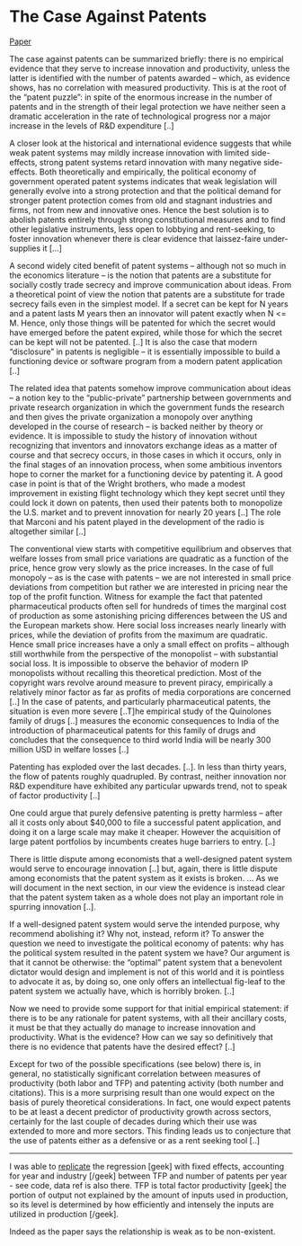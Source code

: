 # The Case Against Patents

[Paper](https://files.stlouisfed.org/files/htdocs/wp/2012/2012-035.pdf)

The case against patents can be summarized briefly: there is no
empirical evidence that they serve to increase innovation and
productivity, unless the latter is identified with the number of
patents awarded – which, as evidence shows, has no correlation with
measured productivity. This is at the root of the “patent puzzle”: in
spite of the enormous increase in the number of patents and in the
strength of their legal protection we have neither seen a dramatic
acceleration in the rate of technological progress nor a major
increase in the levels of R&D expenditure [..]

A closer look at the historical and international evidence suggests
that while weak patent systems may mildly increase innovation with
limited side-effects, strong patent systems retard innovation with
many negative side-effects. Both theoretically and empirically, the
political economy of government operated patent systems indicates that
weak legislation will generally evolve into a strong protection and
that the political demand for stronger patent protection comes from
old and stagnant industries and firms, not from new and innovative
ones. Hence the best solution is to abolish patents entirely through
strong constitutional measures and to find other legislative
instruments, less open to lobbying and rent-seeking, to foster
innovation whenever there is clear evidence that laissez-faire
under-supplies it [...]

A second widely cited benefit of patent systems – although not so much
in the economics literature – is the notion that patents are a
substitute for socially costly trade secrecy and improve communication
about ideas. From a theoretical point of view the notion that patents
are a substitute for trade secrecy fails even in the simplest
model. If a secret can be kept for N years and a patent lasts M years
then an innovator will patent exactly when N <= M. Hence, only those
things will be patented for which the secret would have emerged before
the patent expired, while those for which the secret can be kept will
not be patented. [..] It is also the case that modern “disclosure” in
patents is negligible – it is essentially impossible to build a
functioning device or software program from a modern patent
application [..]

The related idea that patents somehow improve communication about
ideas – a notion key to the “public-private” partnership between
governments and private research organization in which the government
funds the research and then gives the private organization a monopoly
over anything developed in the course of research – is backed neither
by theory or evidence. It is impossible to study the history of
innovation without recognizing that inventors and innovators exchange
ideas as a matter of course and that secrecy occurs, in those cases in
which it occurs, only in the final stages of an innovation process,
when some ambitious inventors hope to corner the market for a
functioning device by patenting it. A good case in point is that of
the Wright brothers, who made a modest improvement in existing flight
technology which they kept secret until they could lock it down on
patents, then used their patents both to monopolize the U.S. market
and to prevent innovation for nearly 20 years [..] The role that
Marconi and his patent played in the development of the radio is
altogether similar [..]

The conventional view starts with competitive equilibrium and observes
that welfare losses from small price variations are quadratic as a
function of the price, hence grow very slowly as the price
increases. In the case of full monopoly – as is the case with patents
– we are not interested in small price deviations from competition but
rather we are interested in pricing near the top of the profit
function. Witness for example the fact that patented pharmaceutical
products often sell for hundreds of times the marginal cost of
production as some astonishing pricing differences between the US and
the European markets show. Here social loss increases nearly linearly
with prices, while the deviation of profits from the maximum are
quadratic. Hence small price increases have a only a small effect on
profits – although still worthwhile from the perspective of the
monopolist – with substantial social loss. It is impossible to observe
the behavior of modern IP monopolists without recalling this
theoretical prediction. Most of the copyright wars revolve around
measure to prevent piracy, empirically a relatively minor factor as
far as profits of media corporations are concerned [..] In the case of
patents, and particularly pharmaceutical patents, the situation is
even more severe [..T]he empirical study of the Quinolones family of
drugs [..] measures the economic consequences to India of the
introduction of pharmaceutical patents for this family of drugs and
concludes that the consequence to third world India will be nearly 300
million USD in welfare losses [..]

Patenting has exploded over the last decades. [..]. In less than
thirty years, the flow of patents roughly quadrupled. By contrast,
neither innovation nor R&D expenditure have exhibited any particular
upwards trend, not to speak of factor productivity [..]

One could argue that purely defensive patenting is pretty harmless –
after all it costs only about $40,000 to file a successful patent
application, and doing it on a large scale may make it
cheaper. However the acquisition of large patent portfolios by
incumbents creates huge barriers to entry. [..]

There is little dispute among economists that a well-designed patent
system would serve to encourage innovation [..] but, again, there is
little dispute among economists that the patent system as it exists is
broken. ... As we will document in the next section, in our view the
evidence is instead clear that the patent system taken as a whole does
not play an important role in spurring innovation [..].

If a well-designed patent system would serve the intended purpose, why
recommend abolishing it? Why not, instead, reform it? To answer the
question we need to investigate the political economy of patents: why
has the political system resulted in the patent system we have? Our
argument is that it cannot be otherwise: the “optimal” patent system
that a benevolent dictator would design and implement is not of this
world and it is pointless to advocate it as, by doing so, one only
offers an intellectual fig-leaf to the patent system we actually have,
which is horribly broken. [..]

Now we need to provide some support for that initial empirical
statement: if there is to be any rationale for patent systems, with
all their ancillary costs, it must be that they actually do manage to
increase innovation and productivity. What is the evidence? How can we
say so definitively that there is no evidence that patents have the
desired effect? [..]

Except for two of the possible specifications (see below) there is, in
general, no statistically significant correlation between measures of
productivity (both labor and TFP) and patenting activity (both number
and citations). This is a more surprising result than one would expect
on the basis of purely theoretical considerations. In fact, one would
expect patents to be at least a decent predictor of productivity
growth across sectors, certainly for the last couple of decades during
which their use was extended to more and more sectors. This finding
leads us to conjecture that the use of patents either as a defensive
or as a rent seeking tool [..]

---

I was able to [replicate](patents-code.html) the regression [geek] with
fixed effects, accounting for year and industry [/geek] between TFP
and number of patents per year - see code, data ref is also there. TFP
is total factor productivity [geek] the portion of output not
explained by the amount of inputs used in production, so its level is
determined by how efficiently and intensely the inputs are utilized in
production [/geek].

Indeed as the paper says the relationship is weak as to be
non-existent.






